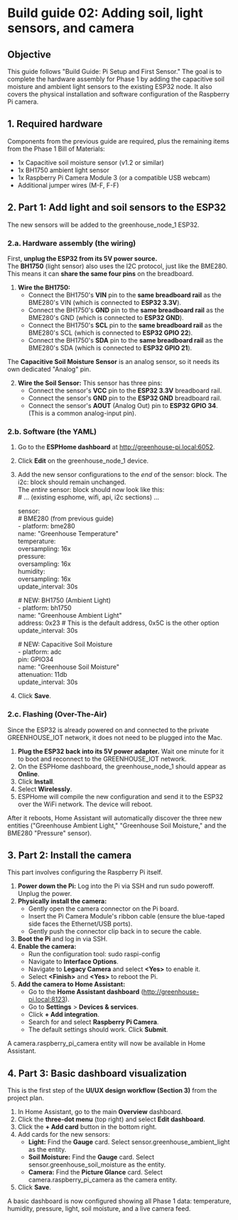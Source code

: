 # **Build guide 02: Adding soil, light sensors, and camera**

## **Objective**

This guide follows "Build Guide: Pi Setup and First Sensor." The goal is to complete the hardware assembly for Phase 1 by adding the capacitive soil moisture and ambient light sensors to the existing ESP32 node. It also covers the physical installation and software configuration of the Raspberry Pi camera.

## **1\. Required hardware**

Components from the previous guide are required, plus the remaining items from the Phase 1 Bill of Materials:

* 1x Capacitive soil moisture sensor (v1.2 or similar)  
* 1x BH1750 ambient light sensor  
* 1x Raspberry Pi Camera Module 3 (or a compatible USB webcam)  
* Additional jumper wires (M-F, F-F)

## **2\. Part 1: Add light and soil sensors to the ESP32**

The new sensors will be added to the greenhouse\_node\_1 ESP32.

### **2.a. Hardware assembly (the wiring)**

First, **unplug the ESP32 from its 5V power source.**  
The **BH1750** (light sensor) also uses the I2C protocol, just like the BME280. This means it can **share the same four pins** on the breadboard.

1. **Wire the BH1750:**  
   * Connect the BH1750's **VIN** pin to the **same breadboard rail** as the BME280's VIN (which is connected to **ESP32 3.3V**).  
   * Connect the BH1750's **GND** pin to the **same breadboard rail** as the BME280's GND (which is connected to **ESP32 GND**).  
   * Connect the BH1750's **SCL** pin to the **same breadboard rail** as the BME280's SCL (which is connected to **ESP32 GPIO 22**).  
   * Connect the BH1750's **SDA** pin to the **same breadboard rail** as the BME280's SDA (which is connected to **ESP32 GPIO 21**).

The **Capacitive Soil Moisture Sensor** is an analog sensor, so it needs its own dedicated "Analog" pin.

2. **Wire the Soil Sensor:** This sensor has three pins:  
   * Connect the sensor's **VCC** pin to the **ESP32 3.3V** breadboard rail.  
   * Connect the sensor's **GND** pin to the **ESP32 GND** breadboard rail.  
   * Connect the sensor's **AOUT** (Analog Out) pin to **ESP32 GPIO 34**. (This is a common analog-input pin).

### **2.b. Software (the YAML)**

1. Go to the **ESPHome dashboard** at http://greenhouse-pi.local:6052.  
2. Click **Edit** on the greenhouse\_node\_1 device.  
3. Add the new sensor configurations to the *end* of the sensor: block. The i2c: block should remain unchanged.  
   The *entire* sensor: block should now look like this:  
   \# ... (existing esphome, wifi, api, i2c sections) ...

   sensor:  
     \# BME280 (from previous guide)  
     \- platform: bme280  
       name: "Greenhouse Temperature"  
       temperature:  
         oversampling: 16x  
       pressure:  
         oversampling: 16x  
       humidity:  
         oversampling: 16x  
       update\_interval: 30s

     \# NEW: BH1750 (Ambient Light)  
     \- platform: bh1750  
       name: "Greenhouse Ambient Light"  
       address: 0x23 \# This is the default address, 0x5C is the other option  
       update\_interval: 30s

     \# NEW: Capacitive Soil Moisture  
     \- platform: adc  
       pin: GPIO34  
       name: "Greenhouse Soil Moisture"  
       attenuation: 11db  
       update\_interval: 30s

4. Click **Save**.

### **2.c. Flashing (Over-The-Air)**

Since the ESP32 is already powered on and connected to the private GREENHOUSE\_IOT network, it does not need to be plugged into the Mac.

1. **Plug the ESP32 back into its 5V power adapter.** Wait one minute for it to boot and reconnect to the GREENHOUSE\_IOT network.  
2. On the ESPHome dashboard, the greenhouse\_node\_1 should appear as **Online**.  
3. Click **Install**.  
4. Select **Wirelessly**.  
5. ESPHome will compile the new configuration and send it to the ESP32 over the WiFi network. The device will reboot.

After it reboots, Home Assistant will automatically discover the three new entities ("Greenhouse Ambient Light," "Greenhouse Soil Moisture," and the BME280 "Pressure" sensor).

## **3\. Part 2: Install the camera**

This part involves configuring the Raspberry Pi itself.

1. **Power down the Pi:** Log into the Pi via SSH and run sudo poweroff. Unplug the power.  
2. **Physically install the camera:**  
   * Gently open the camera connector on the Pi board.  
   * Insert the Pi Camera Module's ribbon cable (ensure the blue-taped side faces the Ethernet/USB ports).  
   * Gently push the connector clip back in to secure the cable.  
3. **Boot the Pi** and log in via SSH.  
4. **Enable the camera:**  
   * Run the configuration tool: sudo raspi-config  
   * Navigate to **Interface Options**.  
   * Navigate to **Legacy Camera** and select **\<Yes\>** to enable it.  
   * Select **\<Finish\>** and **\<Yes\>** to reboot the Pi.  
5. **Add the camera to Home Assistant:**  
   * Go to the **Home Assistant dashboard** (http://greenhouse-pi.local:8123).  
   * Go to **Settings** \> **Devices & services**.  
   * Click **\+ Add integration**.  
   * Search for and select **Raspberry Pi Camera**.  
   * The default settings should work. Click **Submit**.

A camera.raspberry\_pi\_camera entity will now be available in Home Assistant.

## **4\. Part 3: Basic dashboard visualization**

This is the first step of the **UI/UX design workflow (Section 3\)** from the project plan.

1. In Home Assistant, go to the main **Overview** dashboard.  
2. Click the **three-dot menu** (top right) and select **Edit dashboard**.  
3. Click the **\+ Add card** button in the bottom right.  
4. Add cards for the new sensors:  
   * **Light:** Find the **Gauge** card. Select sensor.greenhouse\_ambient\_light as the entity.  
   * **Soil Moisture:** Find the **Gauge** card. Select sensor.greenhouse\_soil\_moisture as the entity.  
   * **Camera:** Find the **Picture Glance** card. Select camera.raspberry\_pi\_camera as the camera entity.  
5. Click **Save**.

A basic dashboard is now configured showing all Phase 1 data: temperature, humidity, pressure, light, soil moisture, and a live camera feed.